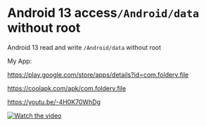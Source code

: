 # Android 13 access`/Android/data` without root


Android 13 read and write `/Android/data` without root


My App:


https://play.google.com/store/apps/details?id=com.folderv.file

https://coolapk.com/apk/com.folderv.file

https://youtu.be/-4H0K70WhDg

[![Watch the video](https://img.youtube.com/vi/-4H0K70WhDg/maxresdefault.jpg)](https://youtu.be/-4H0K70WhDg)
